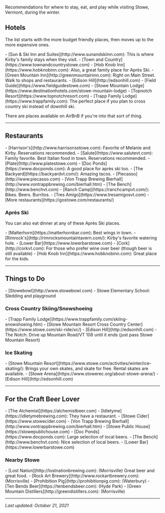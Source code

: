 Recommendations for where to stay, eat, and play while visiting Stowe, Vermont, during the winter.

## Hotels

The list starts with the more budget friendly places, then moves up to the more expensive ones.

<div  markdown="1" class="custom-list">
- [Sun & Ski Inn and Suites](http://www.sunandskiinn.com): This is where Kirby's family stays when they visit.
- [Town and Country](https://www.townandcountrystowe.com)
- [Hob Knob Inn](https://www.hobknobinn.com): Also, a great family place for Après Ski.
- [Green Mountain Inn](http://greenmountaininn.com): Right on Main Street. Walk to shops and restaurants.
- [Edison Hill](http://edsonhill.com)
- [Field Guide](https://www.fieldguidestowe.com)
- [Stowe Mountain Lodge](https://www.destinationhotels.com/stowe-mountain-lodge)
- [Topnotch Resort](https://www.topnotchresort.com)
- [Trapp Family Lodge](https://www.trappfamily.com): The perfect place if you plan to cross country ski instead of downhill ski.
</div>

There are places available on AirBnB if you're into that sort of thing.

---

## Restaurants

<div  markdown="1" class="custom-list">
- [Harrison's](http://www.harrisonsstowe.com): Favorite of Melanie and Kirby. Reservations recommended.
- [Salute](https://www.salutevt.com): Family favorite. Best Italian food in town. Reservations recommended.
- [Plate](http://www.platestowe.com)
- [Doc Ponds](https://www.docponds.com): A good place for après ski too.
- [The Backyard](https://backyardvt.com/): Amazing tacos.
- [Piecasso](http://www.piecasso.com)
- [Von Trapp Brewing Bierhall](http://www.vontrappbrewing.com/bierhall.htm)
- [The Bench](http://www.benchvt.com)
- [Ranch Camp](https://ranchcampvt.com/): Bikes. Beers. Burritos.
- [Tres Amigo](https://www.tresamigosvt.com)
- [More restaurants](https://gostowe.com/restaurants/)
</div>

### Après Ski

You can also eat dinner at any of these Après Ski places.

<div  markdown="1" class="custom-list">
- [Matterhorn](https://matterhornbar.com): Best wings in town.
- [Rimrock's](http://rimrocksmountaintavern.com/): Kirby's favorite watering hole.
- [Lower Bar](https://www.lowerbarstowe.com)
- [Cork](http://corkvt.com): For those who prefer wine over beer (though beer is still available)
- [Hob Knob Inn](https://www.hobknobinn.com): Great place for the kids.
</div>

---

## Things to Do

<div  markdown="1" class="custom-list">
- [Stowebowl](http://www.stowebowl.com)
- Stowe Elementary School: Sledding and playground
</div>

### Cross Country Skiing/Snowshoeing

<div  markdown="1" class="custom-list">
- [Trapp Family Lodge](https://www.trappfamily.com/skiing-snowshoeing.htm)
- [Stowe Mountain Resort Cross Country Center](https://www.stowe.com/ski-ride/xc/)
- [Edison Hill](http://edsonhill.com)
- The Notch: Drive up Mountain Road/VT 108 until it ends (just pass Stowe Mountain Resort)
</div>

### Ice Skating

<div  markdown="1" class="custom-list">
- [Stowe Mountain Resort](https://www.stowe.com/activities/winter/ice-skating/): Brings your own skates, and skate for free. Rental skates are available.
- [Stowe Arena](https://www.stowerec.org/about-stowe-arena/)
- [Edison Hill](http://edsonhill.com)
</div>

---

## For the Craft Beer Lover

<div  markdown="1" class="custom-list">
- [The Alchemist](https://alchemistbeer.com)
- [Idletyme](https://idletymebrewing.com): They have a restaurant.
- [Stowe Cider](https://www.stowecider.com)
- [Von Trapp Brewing Bierhall](http://www.vontrappbrewing.com/bierhall.htm)
- [Stowe Public House](https://stowepublichouse.com)
- [Doc Ponds](https://www.docponds.com): Large selection of local beers.
- [The Bench](http://www.benchvt.com): Nice selection of local beers.
- [Lower Bar](https://www.lowerbarstowe.com)
</div>

### Nearby Stowe

<div  markdown="1" class="custom-list">
- [Lost Nation](http://lostnationbrewing.com): (Morrisville) Great beer and great food.
- [Rock Art Brewery](http://www.rockartbrewery.com): (Morrisville)
- [Prohibition Pig](http://prohibitionpig.com): (Waterbury)
- [Ten Bends Beer](https://tenbendsbeer.com): (Hyde Park)
- [Green Mountain Distillers](http://greendistillers.com): (Morrisville)
</div>

---

_Last updated: October 21, 2021_
